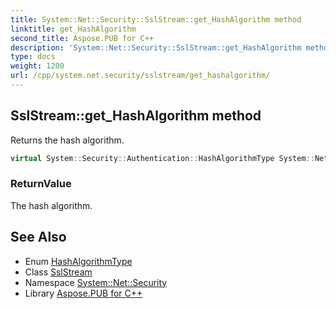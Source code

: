 ```yaml
---
title: System::Net::Security::SslStream::get_HashAlgorithm method
linktitle: get_HashAlgorithm
second_title: Aspose.PUB for C++
description: 'System::Net::Security::SslStream::get_HashAlgorithm method. Returns the hash algorithm in C++.'
type: docs
weight: 1200
url: /cpp/system.net.security/sslstream/get_hashalgorithm/
---
```

## SslStream::get_HashAlgorithm method


Returns the hash algorithm.

```cpp
virtual System::Security::Authentication::HashAlgorithmType System::Net::Security::SslStream::get_HashAlgorithm()
```


### ReturnValue

The hash algorithm.

## See Also

* Enum [HashAlgorithmType](../../../system.security.authentication/hashalgorithmtype/)
* Class [SslStream](../)
* Namespace [System::Net::Security](../../)
* Library [Aspose.PUB for C++](../../../)
